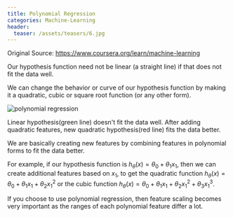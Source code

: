 ```yaml
---
title: Polynomial Regression
categories: Machine-Learning
header:
  teaser: /assets/teasers/6.jpg
---
```




Original Source: https://www.coursera.org/learn/machine-learning



Our hypothesis function need not be linear (a straight line) if that does not fit the data well.

We can change the behavior or curve of our hypothesis function by making it a quadratic, cubic or square root function (or any other form).

![polynomial regression](https://lh3.googleusercontent.com/mrLRYhDGQY-mPoJ6A-uqfVP2nByTYS4G98kGX1duhVERE_EY85Bb6YBtL5CWi2KpJK1SoLZfLMGAldFSrJz_Rg38knAVz8PqLfKA8SGnmV2ftRUQz3cfZE9c6DJ7g5TX2h3iFDHMcw=w2400)

Linear hypothesis(green line) doesn't fit the data well. After adding quadratic features, new quadratic hypothesis(red line) fits the data better.

We are basically creating new features by combining features in polynomial forms to fit the data better.

For example, if our hypothesis function is $h_\theta(x) = \theta_0 + \theta_1 x_1$, then we can create additional features based on $x_1$, to get the quadratic function $h_\theta(x) = \theta_0 + \theta_1 x_1 + \theta_2 x_1^2$ or the cubic function $h_\theta(x) = \theta_0 + \theta_1 x_1 + \theta_2 x_1^2 + \theta_3 x_1^3$.

If you choose to use polynomial regression, then feature scaling becomes very important as the ranges of each polynomial feature differ a lot.
